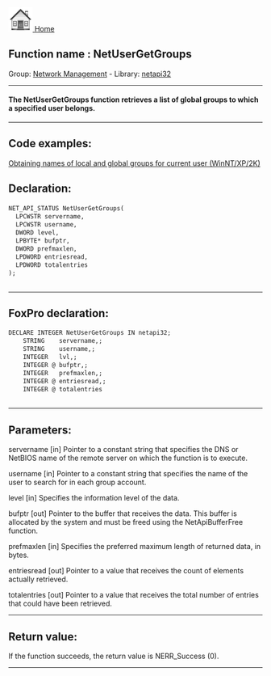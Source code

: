 [<img src="../../images/home.png"> Home ](https://github.com/VFPX/Win32API)  

## Function name : NetUserGetGroups
Group: [Network Management](../../functions_group.md#Network_Management)  -  Library: [netapi32](../../Libraries.md#netapi32)  
***  


#### The NetUserGetGroups function retrieves a list of global groups to which a specified user belongs.
***  


## Code examples:
[Obtaining names of local and global groups for current user (WinNT/XP/2K)](../../samples/sample_431.md)  

## Declaration:
```foxpro  
NET_API_STATUS NetUserGetGroups(
  LPCWSTR servername,
  LPCWSTR username,
  DWORD level,
  LPBYTE* bufptr,
  DWORD prefmaxlen,
  LPDWORD entriesread,
  LPDWORD totalentries
);
  
```  
***  


## FoxPro declaration:
```foxpro  
DECLARE INTEGER NetUserGetGroups IN netapi32;
	STRING    servername,;
	STRING    username,;
	INTEGER   lvl,;
	INTEGER @ bufptr,;
	INTEGER   prefmaxlen,;
	INTEGER @ entriesread,;
	INTEGER @ totalentries
  
```  
***  


## Parameters:
servername 
[in] Pointer to a constant string that specifies the DNS or NetBIOS name of the remote server on which the function is to execute. 

username 
[in] Pointer to a constant string that specifies the name of the user to search for in each group account. 

level 
[in] Specifies the information level of the data.

bufptr 
[out] Pointer to the buffer that receives the data. This buffer is allocated by the system and must be freed using the NetApiBufferFree function.

prefmaxlen 
[in] Specifies the preferred maximum length of returned data, in bytes.

entriesread 
[out] Pointer to a value that receives the count of elements actually retrieved. 

totalentries 
[out] Pointer to a value that receives the total number of entries that could have been retrieved.   
***  


## Return value:
If the function succeeds, the return value is NERR_Success (0).  
***  


